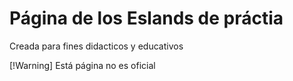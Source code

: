 # Página de los Eslands de práctia

Creada para fines didacticos y educativos

[!Warning]
Está página no es oficial